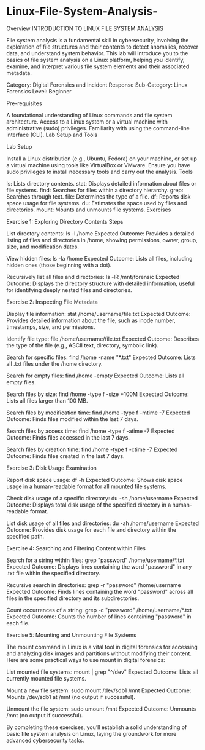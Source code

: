 # Linux-File-System-Analysis-

Overview
INTRODUCTION TO LINUX FILE SYSTEM ANALYSIS

File system analysis is a fundamental skill in cybersecurity, involving the exploration of file structures and their contents to detect anomalies, recover data, and understand system behavior. This lab will introduce you to the basics of file system analysis on a Linux platform, helping you identify, examine, and interpret various file system elements and their associated metadata.

Category: Digital Forensics and Incident Response
Sub-Category: Linux Forensics
Level: Beginner

Pre-requisites

A foundational understanding of Linux commands and file system architecture.
Access to a Linux system or a virtual machine with administrative (sudo) privileges.
Familiarity with using the command-line interface (CLI).
Lab Setup and Tools

Lab Setup

Install a Linux distribution (e.g., Ubuntu, Fedora) on your machine, or set up a virtual machine using tools like VirtualBox or VMware.
Ensure you have sudo privileges to install necessary tools and carry out the analysis.
Tools

ls: Lists directory contents.
stat: Displays detailed information about files or file systems.
find: Searches for files within a directory hierarchy.
grep: Searches through text.
file: Determines the type of a file.
df: Reports disk space usage for file systems.
du: Estimates the space used by files and directories.
mount: Mounts and unmounts file systems.
Exercises

Exercise 1: Exploring Directory Contents
Steps

List directory contents:
ls -l /home
Expected Outcome: Provides a detailed listing of files and directories in /home, showing permissions, owner, group, size, and modification dates.

View hidden files:
ls -la /home
Expected Outcome: Lists all files, including hidden ones (those beginning with a dot).

Recursively list all files and directories:
ls -lR /mnt/forensic
Expected Outcome: Displays the directory structure with detailed information, useful for identifying deeply nested files and directories.

Exercise 2: Inspecting File Metadata

Display file information:
stat /home/username/file.txt
Expected Outcome: Provides detailed information about the file, such as inode number, timestamps, size, and permissions.

Identify file type:
file /home/username/file.txt
Expected Outcome: Describes the type of the file (e.g., ASCII text, directory, symbolic link).

Search for specific files:
find /home -name "*.txt"
Expected Outcome: Lists all .txt files under the /home directory.

Search for empty files:
find /home -empty
Expected Outcome: Lists all empty files.

Search files by size:
find /home -type f -size +100M
Expected Outcome: Lists all files larger than 100 MB.

Search files by modification time:
find /home -type f -mtime -7
Expected Outcome: Finds files modified within the last 7 days.

Search files by access time:
find /home -type f -atime -7
Expected Outcome: Finds files accessed in the last 7 days.

Search files by creation time:
find /home -type f -ctime -7
Expected Outcome: Finds files created in the last 7 days.

Exercise 3: Disk Usage Examination

Report disk space usage:
df -h
Expected Outcome: Shows disk space usage in a human-readable format for all mounted file systems.

Check disk usage of a specific directory:
du -sh /home/username
Expected Outcome: Displays total disk usage of the specified directory in a human-readable format.

List disk usage of all files and directories:
du -ah /home/username
Expected Outcome: Provides disk usage for each file and directory within the specified path.

Exercise 4: Searching and Filtering Content within Files

Search for a string within files:
grep "password" /home/username/*.txt
Expected Outcome: Displays lines containing the word "password" in any .txt file within the specified directory.

Recursive search in directories:
grep -r "password" /home/username
Expected Outcome: Finds lines containing the word "password" across all files in the specified directory and its subdirectories.

Count occurrences of a string:
grep -c "password" /home/username/*.txt
Expected Outcome: Counts the number of lines containing "password" in each file.

Exercise 5: Mounting and Unmounting File Systems

The mount command in Linux is a vital tool in digital forensics for accessing and analyzing disk images and partitions without modifying their content. Here are some practical ways to use mount in digital forensics:

List mounted file systems:
mount | grep "^/dev"
Expected Outcome: Lists all currently mounted file systems.

Mount a new file system:
sudo mount /dev/sdb1 /mnt
Expected Outcome: Mounts /dev/sdb1 at /mnt (no output if successful).

Unmount the file system:
sudo umount /mnt
Expected Outcome: Unmounts /mnt (no output if successful).

By completing these exercises, you’ll establish a solid understanding of basic file system analysis on Linux, laying the groundwork for more advanced cybersecurity tasks.
